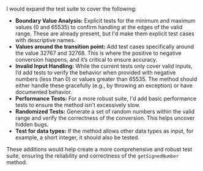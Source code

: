 I would expand the test suite to cover the following:

*   **Boundary Value Analysis:**  Explicit tests for the minimum and maximum values (0 and 65535) to confirm handling at the edges of the valid range. These are already present, but I'd make them explicit test cases with descriptive names.
*   **Values around the transition point:** Add test cases specifically around the value 32767 and 32768. This is where the positive to negative conversion happens, and it’s critical to ensure accuracy.
*   **Invalid Input Handling:** While the current tests only cover valid inputs, I’d add tests to verify the behavior when provided with negative numbers (less than 0) or values greater than 65535.  The method should either handle these gracefully (e.g., by throwing an exception) or have documented behavior.
*   **Performance Tests:** For a more robust suite, I'd add basic performance tests to ensure the method isn't excessively slow.
*   **Randomized Tests:** Generate a set of random numbers within the valid range and verify the correctness of the conversion. This helps uncover hidden bugs.
*   **Test for data types:** If the method allows other data types as input, for example, a short integer, it should also be tested.

These additions would help create a more comprehensive and robust test suite, ensuring the reliability and correctness of the `getSignedNumber` method.